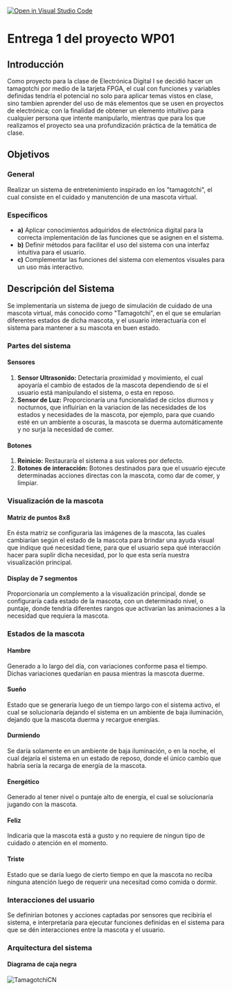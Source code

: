 [![Open in Visual Studio Code](https://classroom.github.com/assets/open-in-vscode-2e0aaae1b6195c2367325f4f02e2d04e9abb55f0b24a779b69b11b9e10269abc.svg)](https://classroom.github.com/online_ide?assignment_repo_id=17798957&assignment_repo_type=AssignmentRepo)
# Entrega 1 del proyecto WP01

## Introducción
Como proyecto para la clase de Electrónica Digital I se decidió hacer un tamagotchi por medio de la tarjeta FPGA, el cual con funciones y variables definidas tendría el potencial no solo para aplicar temas vistos en clase, sino tambien aprender del uso de más elementos que se usen en proyectos de electrónica; con la finalidad de obtener un elemento intuitivo para cualquier persona que intente manipularlo, mientras que para los que realizamos el proyecto sea una profundización práctica de la temática de clase.

## Objetivos
### General
Realizar un sistema de entretenimiento inspirado en los "tamagotchi", el cual consiste en el cuidado y manutención de una mascota virtual.

### Específicos
- **a)** Aplicar conocimientos adquiridos de electrónica digital para la correcta implementación de las funciones que se asignen en el sistema.
- **b)** Definir métodos para facilitar el uso del sistema con una interfaz intuitiva para el usuario.
- **c)** Complementar las funciones del sistema con elementos visuales para un uso más interactivo.

## Descripción del Sistema
Se implementaría un sistema de juego de simulación de cuidado de una mascota virtual, más conocido como "Tamagotchi", en el que se emularían diferentes estados de dicha mascota, y el usuario interactuaría con el sistema para mantener a su mascota en buen estado.

### Partes del sistema
#### Sensores
1. **Sensor Ultrasonido:** Detectaría proximidad y movimiento, el cual apoyaría el cambio de estados de la mascota dependiendo de si el usuario está manipulando el sistema, o esta en reposo.
2. **Sensor de Luz:** Proporcionaría una funcionalidad de ciclos diurnos y nocturnos, que influirían en la variacion de las necesidades de los estados y necesidades de la mascota, por ejemplo, para que cuando esté en un ambiente a oscuras, la mascota se duerma automáticamente y no surja la necesidad de comer.

#### Botones
1. **Reinicio:** Restauraría el sistema a sus valores por defecto.
2. **Botones de interacción:** Botones destinados para que el usuario ejecute determinadas acciones directas con la mascota, como dar de comer, y limpiar.

### Visualización de la mascota
#### Matriz de puntos 8x8
En ésta matriz se configuraria las imágenes de la mascota, las cuales cambiarían según el estado de la mascota para brindar una ayuda visual que indique qué necesidad tiene, para que el usuario sepa qué interacción hacer para suplir dicha necesidad, por lo que esta sería nuestra visualización principal.

#### Display de 7 segmentos
Proporcionaría un complemento a la visualización principal, donde se configuraría cada estado de la mascota, con un determinado nivel, o puntaje, donde tendría diferentes rangos que activarían las animaciones a la necesidad que requiera la mascota. 

### Estados de la mascota
#### Hambre
Generado a lo largo del día, con variaciones conforme pasa el tiempo. Dichas variaciones quedarían en pausa mientras la mascota duerme.
#### Sueño
Estado que se generaría luego de un tiempo largo con el sistema activo, el cual se solucionaría dejando el sistema en un ambiente de baja iluminación, dejando que la mascota duerma y recargue energías.
#### Durmiendo
Se daría solamente en un ambiente de baja iluminación, o en la noche, el cual dejaría el sistema en un estado de reposo, donde el único cambio que habría sería la recarga de energía de la mascota.
#### Energético
Generado al tener nivel o puntaje alto de energía, el cual se solucionaría jugando con la mascota.
#### Feliz
Indicaría que la mascota está a gusto y no requiere de ningun tipo de cuidado o atención en el momento.
#### Triste
Estado que se daría luego de cierto tiempo en que la mascota no reciba ninguna atención luego de requerir una necesitad como comida o dormir.

### Interacciones del usuario
Se definirían botones y acciones captadas por sensores que recibiría el sistema, e interpretaría para ejecutar funciones definidas en el sistema para que se dén interacciones entre la mascota y el usuario.

### Arquitectura del sistema

#### Diagrama de caja negra

![TamagotchiCN](https://github.com/user-attachments/assets/a02d9bc4-76aa-4778-aab9-fff992520077)
